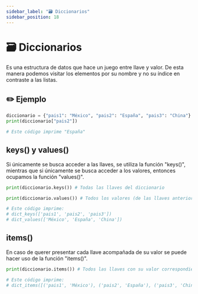 ```yaml
---
sidebar_label: "🗃️ Diccionarios"
sidebar_position: 18
---
```


# 🗃️ Diccionarios

Es una estructura de datos que hace un juego entre llave y valor. De esta manera podemos visitar los elementos por su nombre y no su índice en contraste a las listas.

## ✏️ Ejemplo

```python title="Ejemplo de un diccionario"
diccionario = {"pais1": "México", "pais2": "España", "pais3": "China"}
print(diccionario["pais2"])

# Este código imprime "España"
```

## keys() y values()

Si únicamente se busca acceder a las llaves, se utiliza la función "keys()", mientras que si únicamente se busca acceder a los valores, entonces ocupamos la función "values()".

```python title="Ejemplo de las funciones keys() y values()"
print(diccionario.keys()) # Todas las llaves del diccionario

print(diccionario.values()) # Todos los valores (de las llaves anteriores) del diccionario

# Este código imprime:
# dict_keys(['pais1', 'pais2', 'pais3'])
# dict_values(['México', 'España', 'China'])
```

## items()

En caso de querer presentar cada llave acompañada de su valor se puede hacer uso de la función "items()".

```python title="Ejemplo de la función items()"
print(diccionario.items()) # Todos las llaves con su valor correspondiente

# Este código imprime:
# dict_items([('pais1', 'México'), ('pais2', 'España'), ('pais3', 'China')])
```
